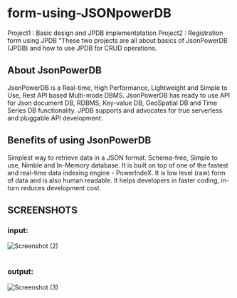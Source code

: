 # form-using-JSONpowerDB
Project1 : Basic design and JPDB implementatation
Project2 : Registration form using JPDB 
"These two projects are all about basics of JsonPowerDB (JPDB) and how to use JPDB for CRUD operations.

## About JsonPowerDB
JsonPowerDB is a Real-time, High Performance, Lightweight and Simple to Use, Rest API based Multi-mode DBMS. JsonPowerDB has ready to use API for Json document DB, RDBMS, Key-value DB, GeoSpatial DB and Time Series DB functionality. JPDB supports and advocates for true serverless and pluggable API development.

## Benefits of using JsonPowerDB

Simplest way to retrieve data in a JSON format.
Schema-free, Simple to use, Nimble and In-Memory database.
It is built on top of one of the fastest and real-time data indexing engine - PowerIndeX.
It is low level (raw) form of data and is also human readable.
It helps developers in faster coding, in-turn reduces development cost.

## SCREENSHOTS
### input:
![Screenshot (2)](https://user-images.githubusercontent.com/96343522/150175098-4f01ead7-af15-4b02-8c0a-02b144f1414e.png)


#
#


### output:
![Screenshot (3)](https://user-images.githubusercontent.com/96343522/150175123-a161be68-2887-4da5-ad2d-f36a55993f40.png)
